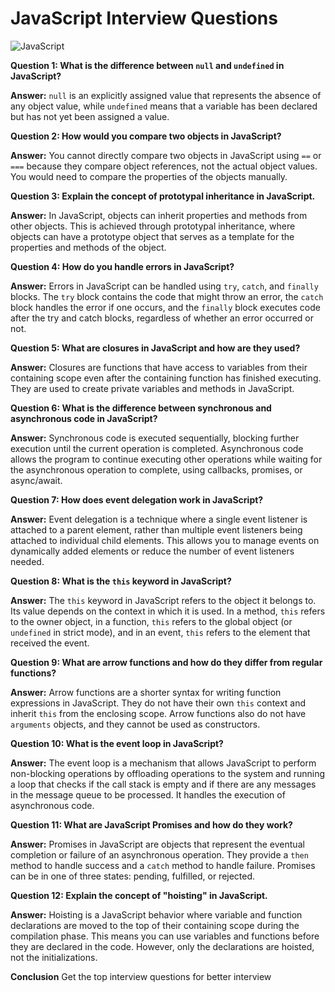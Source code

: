 # JavaScript Interview Questions

![JavaScript](https://upload.wikimedia.org/wikipedia/commons/thumb/6/6a/JavaScript-logo.png/240px-JavaScript-logo.png)

**Question 1: What is the difference between `null` and `undefined` in JavaScript?**

**Answer:** `null` is an explicitly assigned value that represents the absence of any object value, while `undefined` means that a variable has been declared but has not yet been assigned a value.

**Question 2: How would you compare two objects in JavaScript?**

**Answer:** You cannot directly compare two objects in JavaScript using `==` or `===` because they compare object references, not the actual object values. You would need to compare the properties of the objects manually.

**Question 3: Explain the concept of prototypal inheritance in JavaScript.**

**Answer:** In JavaScript, objects can inherit properties and methods from other objects. This is achieved through prototypal inheritance, where objects can have a prototype object that serves as a template for the properties and methods of the object.

**Question 4: How do you handle errors in JavaScript?**

**Answer:** Errors in JavaScript can be handled using `try`, `catch`, and `finally` blocks. The `try` block contains the code that might throw an error, the `catch` block handles the error if one occurs, and the `finally` block executes code after the try and catch blocks, regardless of whether an error occurred or not.

**Question 5: What are closures in JavaScript and how are they used?**

**Answer:** Closures are functions that have access to variables from their containing scope even after the containing function has finished executing. They are used to create private variables and methods in JavaScript.

**Question 6: What is the difference between synchronous and asynchronous code in JavaScript?**

**Answer:** Synchronous code is executed sequentially, blocking further execution until the current operation is completed. Asynchronous code allows the program to continue executing other operations while waiting for the asynchronous operation to complete, using callbacks, promises, or async/await.

**Question 7: How does event delegation work in JavaScript?**

**Answer:** Event delegation is a technique where a single event listener is attached to a parent element, rather than multiple event listeners being attached to individual child elements. This allows you to manage events on dynamically added elements or reduce the number of event listeners needed.

**Question 8: What is the `this` keyword in JavaScript?**

**Answer:** The `this` keyword in JavaScript refers to the object it belongs to. Its value depends on the context in which it is used. In a method, `this` refers to the owner object, in a function, `this` refers to the global object (or `undefined` in strict mode), and in an event, `this` refers to the element that received the event.

**Question 9: What are arrow functions and how do they differ from regular functions?**

**Answer:** Arrow functions are a shorter syntax for writing function expressions in JavaScript. They do not have their own `this` context and inherit `this` from the enclosing scope. Arrow functions also do not have `arguments` objects, and they cannot be used as constructors.

**Question 10: What is the event loop in JavaScript?**

**Answer:** The event loop is a mechanism that allows JavaScript to perform non-blocking operations by offloading operations to the system and running a loop that checks if the call stack is empty and if there are any messages in the message queue to be processed. It handles the execution of asynchronous code.

**Question 11: What are JavaScript Promises and how do they work?**

**Answer:** Promises in JavaScript are objects that represent the eventual completion or failure of an asynchronous operation. They provide a `then` method to handle success and a `catch` method to handle failure. Promises can be in one of three states: pending, fulfilled, or rejected.

**Question 12: Explain the concept of "hoisting" in JavaScript.**

**Answer:** Hoisting is a JavaScript behavior where variable and function declarations are moved to the top of their containing scope during the compilation phase. This means you can use variables and functions before they are declared in the code. However, only the declarations are hoisted, not the initializations.

**Conclusion**
Get the top interview questions for better interview 